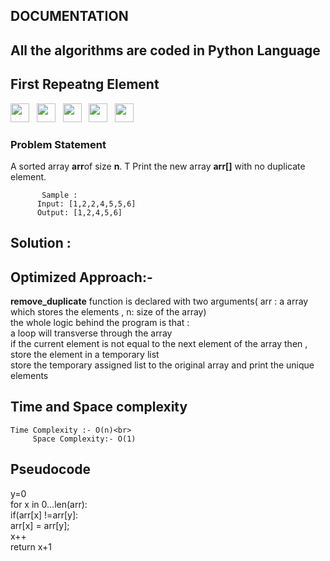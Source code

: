 ## DOCUMENTATION

## All the algorithms are coded in Python Language
## First Repeatng Element 
<img src="https://img.shields.io/badge/-Morgan Stanley-purple" height="30">&nbsp;&nbsp;
<img src= "https://img.shields.io/badge/-Samsung-green" height="30">&nbsp;&nbsp;
<img src="https://img.shields.io/badge/-Wipro-yellow" height="30">&nbsp;&nbsp;
<img src="https://img.shields.io/badge/-Xome-blue" height="30">&nbsp;&nbsp;
<img src="https://img.shields.io/badge/-Zoho-red" height="30">&nbsp;&nbsp;<br>
### Problem Statement
   A sorted array **arr**of size **n**. T
    Print the new array **arr[]** with no duplicate element.<br>
           
           Sample :
          Input: [1,2,2,4,5,5,6] 
          Output: [1,2,4,5,6]
     
  ## Solution : <br>
  ## Optimized Approach:- <br>
   **remove_duplicate** function is declared with two arguments( arr : a array which stores  the elements , n: size of the array) <br>
    the whole logic behind the program is that : <br>
    a loop will transverse through the array <br>
    if the current element  is not equal to the next element of the array then , store the element in a temporary list  <br>
    store the temporary assigned list to the original array and print the unique elements
  ## Time and Space complexity  <br>
    Time Complexity :- O(n)<br>
         Space Complexity:- O(1)
  ##  Pseudocode <br>
   y=0          <br>
   for x in 0...len(arr): <br>
   if(arr[x] !=arr[y]: <br>
   arr[x] = arr[y]; <br>
   x++              <br>
   return x+1  
         
